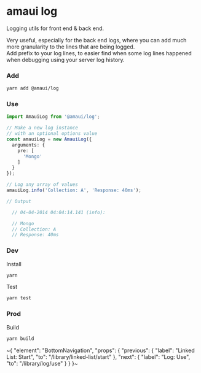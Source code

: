 
# amaui log

Logging utils for front end & back end.

Very useful, especially for the back end logs, where you can add much more granularity to the lines that are being logged. \
Add prefix to your log lines, to easier find when some log lines happened when debugging using your server log history.

### Add

```sh
yarn add @amaui/log
```

### Use

```ts
import AmauiLog from '@amaui/log';

// Make a new log instance
// with an optional options value
const amauiLog = new AmauiLog({
  arguments: {
    pre: [
      'Mongo'
    ]
  }
});

// Log any array of values
amauiLog.info('Collection: A', 'Response: 40ms');

// Output

  // 04-04-2014 04:04:14.141 (info):

  // Mongo
  // Collection: A
  // Response: 40ms

```

### Dev

Install

```sh
yarn
```

Test

```sh
yarn test
```

### Prod

Build

```sh
yarn build
```

~{
  "element": "BottomNavigation",
  "props": {
    "previous": {
      "label": "Linked List: Start",
      "to": "/library/linked-list/start"
    },
    "next": {
      "label": "Log: Use",
      "to": "/library/log/use"
    }
  }
}~
